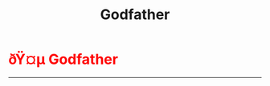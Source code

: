 ﻿---
lang: en-US
title: Godfather
prev:
next:
---

# <font color="red">ðŸ¤µ <b>Godfather</b></font> <Badge text="Support" type="tip" vertical="middle"/>
---

